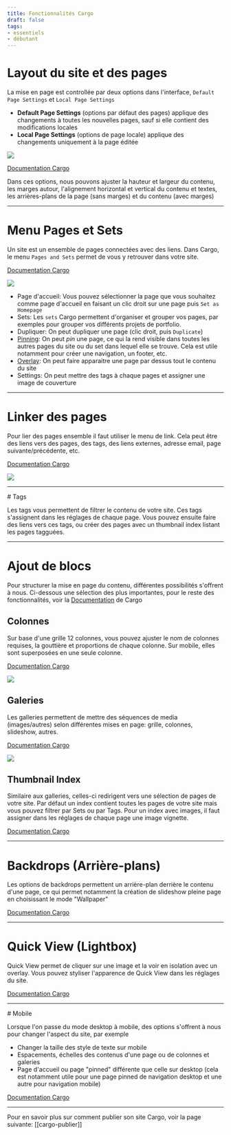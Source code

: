 ```yaml
---
title: Fonctionnalités Cargo 
draft: false
tags:
- essentiels
- débutant
---
```


# Layout du site et des pages

La mise en page est controllée par deux options dans l'interface, `Default Page Settings` et `Local Page Settings`

- **Default Page Settings** (options par défaut des pages) applique des changements à toutes les nouvelles pages, sauf si elle contient des modifications locales
- **Local Page Settings** (options de page locale) applique des changements uniquement à la page éditée

![](/files/cargo-defaut-local-page-settings.png)

[Documentation Cargo](https://docs.cargo.site/site-and-page-layout)

Dans ces options, nous pouvons ajuster la hauteur et largeur du contenu, les marges autour, l'alignement horizontal et vertical du contenu et textes, les arrières-plans de la page (sans marges) et du contenu (avec marges)

---

# Menu Pages et Sets

Un site est un ensemble de pages connectées avec des liens. Dans Cargo, le menu `Pages and Sets` permet de vous y retrouver dans votre site. 

[Documentation Cargo](https://docs.cargo.site/pages-and-sets)

![](/files/cargo-pages-sets.png)

- Page d'accueil: Vous pouvez sélectionner la page que vous souhaitez comme page d'accueil en faisant un clic droit sur une page puis `Set as Homepage`
- Sets: Les `sets` Cargo permettent d'organiser et grouper vos pages, par exemples pour grouper vos différents projets de portfolio. 
- Dupliquer: On peut dupliquer une page (clic droit, puis `Duplicate`)
- [Pinning](https://docs.cargo.site/pinning): On peut *pin* une page, ce qui la rend visible dans toutes les autres pages du site ou du set dans lequel elle se trouve. Cela est utile notamment pour créer une navigation, un footer, etc.
- [Overlay](https://docs.cargo.site/overlays): On peut faire apparaitre une page par dessus tout le contenu du site 
- Settings: On peut mettre des tags à chaque pages et assigner une image de couverture

---

# Linker des pages

Pour lier des pages ensemble il faut utiliser le menu de link. Cela peut être des liens vers des pages, des tags, des liens externes, adresse email, page suivante/précédente, etc.

[Documentation Cargo](https://docs.cargo.site/linking)

![](/files/cargo-link.png)

---

# Tags

Les tags vous permettent de filtrer le contenu de votre site. Ces tags s'assignent dans les réglages de chaque page. Vous pouvez ensuite faire des liens vers ces tags, ou créer des pages avec un thumbnail index listant les pages tagguées.

---

# Ajout de blocs

Pour structurer la mise en page du contenu, différentes possibilités s'offrent à nous. Ci-dessous une sélection des plus importantes, pour le reste des fonctionnalités, voir la [Documentation](https://docs.cargo.site) de Cargo

## Colonnes

Sur base d'une grille 12 colonnes, vous pouvez ajuster le nom de colonnes requises, la gouttière et proportions de chaque colonne. Sur mobile, elles sont superposées en une seule colonne.

[Documentation Cargo](https://docs.cargo.site/columns)

![](/files/cargo-columns.png)

## Galeries

Les galleries permettent de mettre des séquences de media (images/autres) selon différentes mises en page: grille, colonnes, slideshow, autres.

[Documentation Cargo](https://docs.cargo.site/galleries)

![](/files/cargo-galleries.png)


## Thumbnail Index

Similaire aux galleries, celles-ci redirigent vers une sélection de pages de votre site. Par défaut un index contient toutes les pages de votre site mais vous pouvez filtrer par Sets ou par Tags. Pour un index avec images, il faut assigner dans les réglages de chaque page une image vignette.

[Documentation Cargo](https://docs.cargo.site/thumbnail-index)

---

# Backdrops (Arrière-plans)

Les options de backdrops permettent un arrière-plan derrière le contenu d'une page, ce qui permet notamment la création de slideshow pleine page en choisissant le mode "Wallpaper"

[Documentation Cargo](https://docs.cargo.site/backdrops)

---

# Quick View (Lightbox)

Quick View permet de cliquer sur une image et la voir en isolation avec un overlay. Vous pouvez styliser l'apparence de Quick View dans les réglages du site.

[Documentation Cargo](https://docs.cargo.site/quick-view)

---

# Mobile

Lorsque l'on passe du mode desktop à mobile, des options s'offrent à nous pour changer l'aspect du site, par exemple
- Changer la taille des style de texte sur mobile
- Espacements, échelles des contenus d'une page ou de colonnes et galeries
- Page d'accueil ou page "pinned" différente que celle sur desktop (cela est notamment utile pour une page pinned de navigation desktop et une autre pour navigation mobile)

[Documentation Cargo](https://docs.cargo.site/mobile)

---

Pour en savoir plus sur comment publier son site Cargo, voir la page suivante:
[[cargo-publier]]